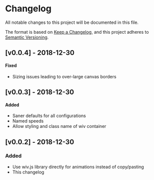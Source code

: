 # Changelog
All notable changes to this project will be documented in this file.

The format is based on [Keep a Changelog](https://keepachangelog.com/en/1.0.0/),
and this project adheres to [Semantic Versioning](https://semver.org/spec/v2.0.0.html).

## [v0.0.4] - 2018-12-30
#### Fixed
- Sizing issues leading to over-large canvas borders

## [v0.0.3] - 2018-12-30
#### Added
- Saner defaults for all configurations
- Named speeds
- Allow styling and class name of wiv container

## [v0.0.2] - 2018-12-30
### Added
- Use wiv.js library directly for animations instead of copy/pasting
- This changelog
